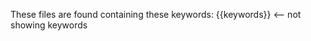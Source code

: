 <!-- xmd:
set arr = ["debug","for now","in real","in a real","mock]
set keywords = arr[0]
for k in arr
    keywords += ", " + k
-->
These files are found containing these keywords: {{keywords}} <-- not showing keywords